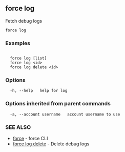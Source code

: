 ## force log

Fetch debug logs

```
force log
```

### Examples

```

  force log [list]
  force log <id>
  force log delete <id>

```

### Options

```
  -h, --help   help for log
```

### Options inherited from parent commands

```
  -a, --account username   account username to use
```

### SEE ALSO

* [force](force.md)	 - force CLI
* [force log delete](force_log_delete.md)	 - Delete debug logs

